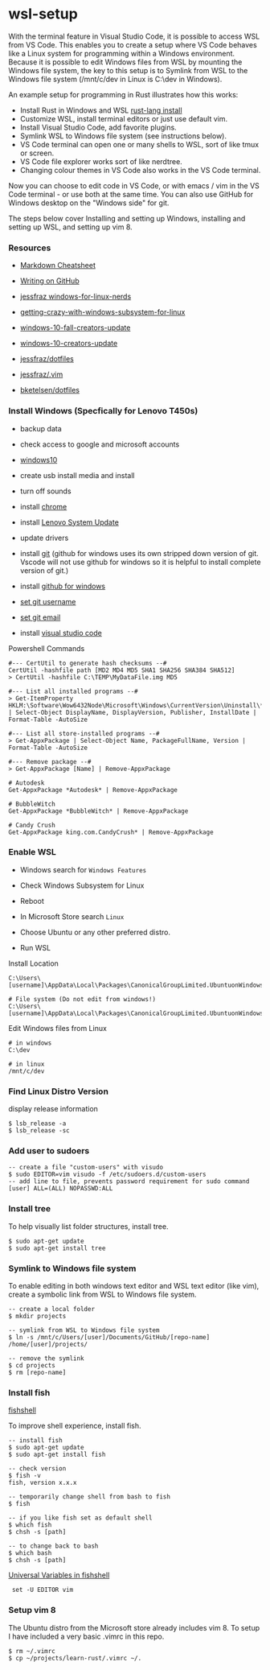 # wsl-setup

With the terminal feature in Visual Studio Code, it is possible to access WSL from VS Code. This enables you to create a setup where VS Code behaves like a Linux system for programming within a Windows environment. Because it is possible to edit Windows files from WSL by mounting the Windows file system, the key to this setup is to Symlink from WSL to the Windows file system (/mnt/c/dev in Linux is C:\dev in Windows).

An example setup for programming in Rust illustrates how this works:

* Install Rust in Windows and WSL [rust-lang install](https://www.rust-lang.org/tools/install)
* Customize WSL, install terminal editors or just use default vim.
* Install Visual Studio Code, add favorite plugins.
* Symlink WSL to Windows file system (see instructions below).
* VS Code terminal can open one or many shells to WSL, sort of like tmux or screen.
* VS Code file explorer works sort of like nerdtree.
* Changing colour themes in VS Code also works in the VS Code terminal.

Now you can choose to edit code in VS Code, or with emacs / vim in the VS Code terminal - or use both at the same time. You can also use GitHub for Windows desktop on the "Windows side" for git.

The steps below cover Installing and setting up Windows, installing and setting up WSL, and setting up vim 8.


### Resources

* [Markdown Cheatsheet](https://github.com/adam-p/markdown-here/wiki/Markdown-Cheatsheet)

* [Writing on GitHub](https://help.github.com/categories/writing-on-github/)

* [jessfraz windows-for-linux-nerds](https://blog.jessfraz.com/post/windows-for-linux-nerds/)

* [getting-crazy-with-windows-subsystem-for-linux](https://brianketelsen.com/getting-crazy-with-windows-subsystem-for-linux/)

* [windows-10-fall-creators-update](https://blogs.msdn.microsoft.com/commandline/2017/10/11/whats-new-in-wsl-in-windows-10-fall-creators-update/)

* [windows-10-creators-update](https://blogs.msdn.microsoft.com/commandline/2017/04/11/windows-10-creators-update-whats-new-in-bashwsl-windows-console/)

* [jessfraz/dotfiles](https://github.com/jessfraz/dotfiles)

* [jessfraz/.vim](https://github.com/jessfraz/.vim)

* [bketelsen/dotfiles](https://github.com/bketelsen/dotfiles)


### Install Windows (Specfically for Lenovo T450s)

* backup data

* check access to google and microsoft accounts

* [windows10](https://www.microsoft.com/en-us/software-download/windows10)

* create usb install media and install

* turn off sounds

* install [chrome](https://www.google.com/chrome/)

* install [Lenovo System Update](https://support.lenovo.com/us/en/downloads/ds012808)

* update drivers

* install [git](https://git-scm.com/) (github for windows uses its own stripped down version of git.  Vscode will not use github for windows so it is helpful to install complete version of git.)

* install [github for windows](https://desktop.github.com/)

* [set git username](https://help.github.com/articles/setting-your-username-in-git/)

* [set git email](https://help.github.com/articles/setting-your-commit-email-address-in-git/)

* install [visual studio code](https://code.visualstudio.com/)

Powershell Commands
```
#--- CertUtil to generate hash checksums --#
CertUtil -hashfile path [MD2 MD4 MD5 SHA1 SHA256 SHA384 SHA512]
> CertUtil -hashfile C:\TEMP\MyDataFile.img MD5

#--- List all installed programs --#
> Get-ItemProperty HKLM:\Software\Wow6432Node\Microsoft\Windows\CurrentVersion\Uninstall\* | Select-Object DisplayName, DisplayVersion, Publisher, InstallDate | Format-Table -AutoSize

#--- List all store-installed programs --#
> Get-AppxPackage | Select-Object Name, PackageFullName, Version | Format-Table -AutoSize

#--- Remove package --#
> Get-AppxPackage [Name] | Remove-AppxPackage

# Autodesk
Get-AppxPackage *Autodesk* | Remove-AppxPackage

# BubbleWitch
Get-AppxPackage *BubbleWitch* | Remove-AppxPackage

# Candy Crush
Get-AppxPackage king.com.CandyCrush* | Remove-AppxPackage
```


### Enable WSL

* Windows search for `Windows Features`

* Check Windows Subsystem for Linux

* Reboot

* In Microsoft Store search `Linux`

* Choose Ubuntu or any other preferred distro.

* Run WSL

Install Location
```
C:\Users\[username]\AppData\Local\Packages\CanonicalGroupLimited.UbuntuonWindows...

# File system (Do not edit from windows!)
C:\Users\[username]\AppData\Local\Packages\CanonicalGroupLimited.UbuntuonWindows...\LocalState\rootfs
```

Edit Windows files from Linux
```
# in windows
C:\dev

# in linux
/mnt/c/dev
```


### Find Linux Distro Version

display release information
```
$ lsb_release -a
$ lsb_release -sc
```


### Add user to sudoers

```
-- create a file "custom-users" with visudo
$ sudo EDITOR=vim visudo -f /etc/sudoers.d/custom-users
-- add line to file, prevents password requirement for sudo command
[user] ALL=(ALL) NOPASSWD:ALL
```


### Install tree

To help visually list folder structures, install tree.

```
$ sudo apt-get update
$ sudo apt-get install tree
```


### Symlink to Windows file system

To enable editing in both windows text editor and WSL text editor (like vim), create a symbolic link from WSL to Windows file system.

```
-- create a local folder
$ mkdir projects

-- symlink from WSL to Windows file system
$ ln -s /mnt/c/Users/[user]/Documents/GitHub/[repo-name] /home/[user]/projects/

-- remove the symlink
$ cd projects
$ rm [repo-name]
```


### Install fish

[fishshell](https://fishshell.com/)

To improve shell experience, install fish.

```
-- install fish
$ sudo apt-get update
$ sudo apt-get install fish

-- check version
$ fish -v
fish, version x.x.x

-- temporarily change shell from bash to fish
$ fish

-- if you like fish set as default shell
$ which fish
$ chsh -s [path]

-- to change back to bash
$ which bash
$ chsh -s [path]
```

[Universal Variables in fishshell](https://fishshell.com/docs/current/tutorial.html#tut_universal)
```
 set -U EDITOR vim
```


### Setup vim 8

The Ubuntu distro from the Microsoft store already includes vim 8. To setup I have included a very basic .vimrc in this repo.

```
$ rm ~/.vimrc
$ cp ~/projects/learn-rust/.vimrc ~/.
```
